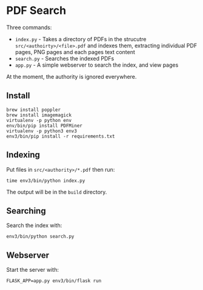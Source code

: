 # PDF Search

Three commands:

* `index.py` - Takes a directory of PDFs in the strucutre `src/<authoirty>/<file>.pdf` and indexes them, extracting individual PDF pages, PNG pages and each pages text content
* `search.py` - Searches the indexed PDFs
* `app.py` - A simple webserver to search the index, and view pages

At the moment, the authority is ignored everywhere.

## Install

```
brew install poppler
brew install imagemagick
virtualenv -p python env
env/bin/pip install PDFMiner
virtualenv -p python3 env3
env3/bin/pip install -r requirements.txt
```

## Indexing

Put files in `src/<authority>/*.pdf` then run:

```
time env3/bin/python index.py
```

The output will be in the `build` directory.

## Searching

Search the index with:

```
env3/bin/python search.py
```

## Webserver

Start the server with:

```
FLASK_APP=app.py env3/bin/flask run
```
